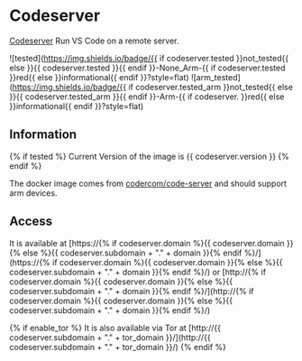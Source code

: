 # Codeserver

[Codeserver](https://github.com/cdr/code-server) Run VS Code on a remote server.

![tested](https://img.shields.io/badge/{{ if codeserver.tested }}not_tested{{ else }}{{ codeserver.tested }}{{ endif }}-None_Arm-{{ if codeserver.tested }}red{{ else }}informational{{ endif }}?style=flat)
![arm_tested](https://img.shields.io/badge/{{ if codeserver.tested_arm }}not_tested{{ else }}{{ codeserver.tested_arm }}{{ endif }}-Arm-{{ if codeserver. }}red{{ else }}informational{{ endif }}?style=flat)

## Information

{% if tested %}
Current Version of the image is {{ codeserver.version }}
{% endif %}

The docker image comes from [codercom/code-server](https://hub.docker.com/r/codercom/code-server) and should support arm devices.

## Access

It is available at [https://{% if codeserver.domain %}{{ codeserver.domain }}{% else %}{{ codeserver.subdomain + "." + domain }}{% endif %}/](https://{% if codeserver.domain %}{{ codeserver.domain }}{% else %}{{ codeserver.subdomain + "." + domain }}{% endif %}/) or [http://{% if codeserver.domain %}{{ codeserver.domain }}{% else %}{{ codeserver.subdomain + "." + domain }}{% endif %}/](http://{% if codeserver.domain %}{{ codeserver.domain }}{% else %}{{ codeserver.subdomain + "." + domain }}{% endif %}/)

{% if enable_tor %}
It is also available via Tor at [http://{{ codeserver.subdomain + "." + tor_domain }}/](http://{{ codeserver.subdomain + "." + tor_domain }}/)
{% endif %}
